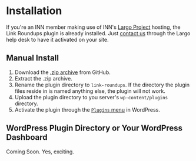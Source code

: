 # Installation

If you're an INN member making use of INN's [Largo Project](https://largoproject.org) hosting, the Link Roundups plugin is already installed. Just [contact us](http://jira.inn.org/servicedesk/customer/portal/4) through the Largo help desk to have it activated on your site.

## Manual Install

1. Download the [.zip archive](https://github.com/INN/link-roundups/archive/master.zip) from GitHub.
2. Extract the .zip archive. 
3. Rename the plugin directory to `link-roundups`. If the directory the plugin files reside in is named anything else, the plugin will not work.
4. Upload the plugin directory to you server's `wp-content/plugins` directory.
5. Activate the plugin through the [`Plugins` menu](https://codex.wordpress.org/Plugins_Screen) in WordPress.

## WordPress Plugin Directory or Your WordPress Dashboard

Coming Soon. Yes, exciting.
